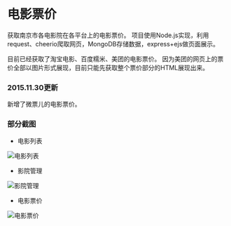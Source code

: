 # 电影票价

获取南京市各电影院在各平台上的电影票价。
项目使用Node.js实现，利用request、cheerio爬取网页，MongoDB存储数据，express+ejs做页面展示。

目前已经获取了淘宝电影、百度糯米、美团的电影票价。
因为美团的网页上的票价全部以图片形式展现，目前只能先获取整个票价部分的HTML展现出来。

### 2015.11.30更新
新增了微票儿的电影票价。

### 部分截图

- 电影列表

![电影列表](https://raw.githubusercontent.com/LiangCY/MovieTickets/master/screenshots/movies.jpg)

- 影院管理

![影院管理](https://raw.githubusercontent.com/LiangCY/MovieTickets/master/screenshots/cinemas.jpg)

- 电影票价

![电影票价](https://raw.githubusercontent.com/LiangCY/MovieTickets/master/screenshots/tickets.jpg)
